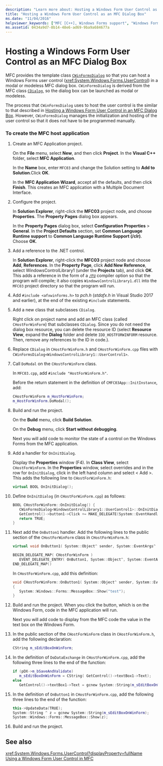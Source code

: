 ```yaml
---
description: "Learn more about: Hosting a Windows Form User Control as an MFC Dialog Box"
title: "Hosting a Windows Form User Control as an MFC Dialog Box"
ms.date: "11/04/2016"
helpviewer_keywords: ["MFC [C++], Windows Forms support", "Windows Forms [C++], hosting as MFC Dialog", "hosting Windows Forms control [C++]"]
ms.assetid: 0434a9d7-8b14-48e6-ad69-9ba9a684677a
---
```

# Hosting a Windows Form User Control as an MFC Dialog Box

MFC provides the template class [`CWinFormsDialog`](../mfc/reference/cwinformsdialog-class.md) so that you can host a Windows Forms user control (<xref:System.Windows.Forms.UserControl>) in a modal or modeless MFC dialog box. `CWinFormsDialog` is derived from the MFC class [`CDialog`](../mfc/reference/cdialog-class.md), so the dialog box can be launched as modal or modeless.

The process that `CWinFormsDialog` uses to host the user control is the similar to that described in [Hosting a Windows Form User Control in an MFC Dialog Box](../dotnet/hosting-a-windows-form-user-control-in-an-mfc-dialog-box.md). However, `CWinFormsDialog` manages the initialization and hosting of the user control so that it does not have to be programmed manually.

### To create the MFC host application

1. Create an MFC Application project.

   On the **File** menu, select **New**, and then click **Project**. In the **Visual C++** folder, select **MFC Application**.

   In the **Name** box, enter `MFC03` and change the Solution setting to **Add to Solution**.Click **OK**.

   In the **MFC Application Wizard**, accept all the defaults, and then click **Finish**. This creates an MFC application with a Multiple Document Interface.

1. Configure the project.

   In **Solution Explorer**, right-click the **MFC03** project node, and choose **Properties**. The **Property Pages** dialog box appears.

   In the **Property Pages** dialog box, select **Configuration Properties** > **General**. In the **Project Defaults** section, set **Common Language Runtime support** to **Common Language Runtime Support (/clr)**. Choose **OK**.

1. Add a reference to the .NET control.

   In **Solution Explorer**, right-click the **MFC03** project node and choose **Add**, **References**. In the **Property Page**, click **Add New Reference**, select WindowsControlLibrary1 (under the **Projects** tab), and click **OK**. This adds a reference in the form of a [`/FU`](../build/reference/fu-name-forced-hash-using-file.md) compiler option so that the program will compile; it also copies `WindowsControlLibrary1.dll` into the `MFC03` project directory so that the program will run.

1. Add `#include <afxwinforms.h>` to *pch.h* (*stdafx.h* in Visual Studio 2017 and earlier), at the end of the existing `#include` statements.

1. Add a new class that subclasses `CDialog`.

   Right click on project name and add an MFC class (called `CHostForWinForm`) that subclasses `CDialog`. Since you do not need the dialog box resource, you can delete the resource ID (select **Resource View**, expand the **Dialog** folder and delete `IDD_HOSTFORWINFORM` resource.  Then, remove any references to the ID in code.).

1. Replace `CDialog` in `CHostForWinForm.h` and `CHostForWinForm.cpp` files with `CWinFormsDialog<WindowsControlLibrary1::UserControl1>`.

1. Call `DoModal` on the `CHostForWinForm` class.

   In `MFC03.cpp`, add `#include "HostForWinForm.h"`.

   Before the return statement in the definition of `CMFC03App::InitInstance`, add:

    ```cpp
    CHostForWinForm m_HostForWinForm;
    m_HostForWinForm.DoModal();
    ```

1. Build and run the project.

   On the **Build** menu, click **Build Solution**.

   On the **Debug** menu, click **Start without debugging**.

   Next you will add code to monitor the state of a control on the Windows Forms from the MFC application.

1. Add a handler for `OnInitDialog`.

   Display the **Properties** window (F4). In **Class View**, select `CHostForWinForm`. In the **Properties** window, select overrides and in the row for `OnInitDialog`, click in the left hand column and select \< Add >. This adds the following line to `CHostForWinForm.h`:

    ```cpp
    virtual BOOL OnInitDialog();
    ```

1. Define `OnInitDialog` (in `CHostForWinForm.cpp`) as follows:

    ```cpp
    BOOL CHostForWinForm::OnInitDialog() {
       CWinFormsDialog<WindowsControlLibrary1::UserControl1>::OnInitDialog();
       GetControl()->button1->Click += MAKE_DELEGATE(System::EventHandler, OnButton1);
       return TRUE;
    }
    ```

1. Next add the `OnButton1` handler. Add the following lines to the public section of the `CHostForWinForm` class in `CHostForWinForm.h`:

    ```cpp
    virtual void OnButton1( System::Object^ sender, System::EventArgs^ e );

    BEGIN_DELEGATE_MAP( CHostForWinForm )
       EVENT_DELEGATE_ENTRY( OnButton1, System::Object^, System::EventArgs^ );
    END_DELEGATE_MAP()
    ```

   In `CHostForWinForm.cpp`, add this definition:

    ```cpp
    void CHostForWinForm::OnButton1( System::Object^ sender, System::EventArgs^ e )
    {
       System::Windows::Forms::MessageBox::Show("test");
    }
    ```

1. Build and run the project. When you click the button, which is on the Windows Form, code in the MFC application will run.

    Next you will add code to display from the MFC code the value in the text box on the Windows Form.

1. In the public section of the `CHostForWinForm` class in `CHostForWinForm.h`, add the following declaration:

    ```cpp
    CString m_sEditBoxOnWinForm;
    ```

1. In the definition of `DoDataExchange` in `CHostForWinForm.cpp`, add the following three lines to the end of the function:

    ```cpp
    if (pDX->m_bSaveAndValidate)
       m_sEditBoxOnWinForm = CString( GetControl()->textBox1->Text);
    else
       GetControl()->textBox1->Text = gcnew System::String(m_sEditBoxOnWinForm);
    ```

1. In the definition of `OnButton1` in `CHostForWinForm.cpp`, add the following three lines to the end of the function:

    ```cpp
    this->UpdateData(TRUE);
    System::String ^ z = gcnew System::String(m_sEditBoxOnWinForm);
    System::Windows::Forms::MessageBox::Show(z);
    ```

1. Build and run the project.

## See also

<xref:System.Windows.Forms.UserControl?displayProperty=fullName>\
[Using a Windows Form User Control in MFC](../dotnet/using-a-windows-form-user-control-in-mfc.md)
